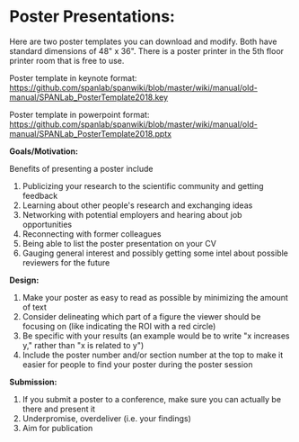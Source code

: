 # <b>Poster Presentations</b>: 

Here are two poster templates you can download and modify. Both have standard dimensions of 48" x 36". There is a poster printer in the 5th floor printer room that is free to use.

Poster template in keynote format: https://github.com/spanlab/spanwiki/blob/master/wiki/manual/old-manual/SPANLab_PosterTemplate2018.key

Poster template in powerpoint format: https://github.com/spanlab/spanwiki/blob/master/wiki/manual/old-manual/SPANLab_PosterTemplate2018.pptx

<b>Goals/Motivation:</b>

Benefits of presenting a poster include

1. Publicizing your research to the scientific community and getting feedback
2. Learning about other people's research and exchanging ideas
3. Networking with potential employers and hearing about job opportunities
4. Reconnecting with former colleagues 
5. Being able to list the poster presentation on your CV
6. Gauging general interest and possibly getting some intel about possible reviewers for the future

<b>Design:</b> 

1. Make your poster as easy to read as possible by minimizing the amount of text 
2. Consider delineating which part of a figure the viewer should be focusing on (like indicating the ROI with a red circle)
3. Be specific with your results (an example would be to write "x increases y," rather than "x is related to y")
4. Include the poster number and/or section number at the top to make it easier for people to find your poster during the poster session

<b>Submission:</b>

1. If you submit a poster to a conference, make sure you can actually be there and present it
2. Underpromise, overdeliver (i.e. your findings)
3. Aim for publication


      
